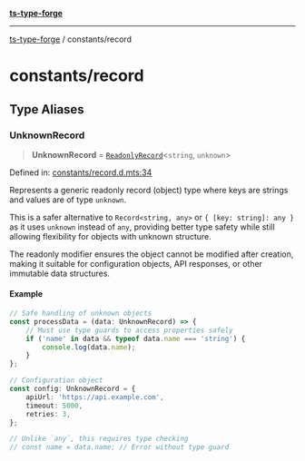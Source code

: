 [**ts-type-forge**](../README.md)

---

[ts-type-forge](../README.md) / constants/record

# constants/record

## Type Aliases

### UnknownRecord

> **UnknownRecord** = [`ReadonlyRecord`](../record/std.md#readonlyrecord)\<`string`, `unknown`\>

Defined in: [constants/record.d.mts:34](https://github.com/noshiro-pf/ts-type-forge/blob/main/src/constants/record.d.mts#L34)

Represents a generic readonly record (object) type where keys are strings
and values are of type `unknown`.

This is a safer alternative to `Record<string, any>` or `{ [key: string]: any }`
as it uses `unknown` instead of `any`, providing better type safety while
still allowing flexibility for objects with unknown structure.

The readonly modifier ensures the object cannot be modified after creation,
making it suitable for configuration objects, API responses, or other
immutable data structures.

#### Example

```ts
// Safe handling of unknown objects
const processData = (data: UnknownRecord) => {
    // Must use type guards to access properties safely
    if ('name' in data && typeof data.name === 'string') {
        console.log(data.name);
    }
};

// Configuration object
const config: UnknownRecord = {
    apiUrl: 'https://api.example.com',
    timeout: 5000,
    retries: 3,
};

// Unlike `any`, this requires type checking
// const name = data.name; // Error without type guard
```
